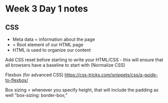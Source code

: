 # Week 3 Day 1 notes

## CSS

* Meta data = information about the page
* <html></html> = Root element of our HTML page
* HTML is used to organize our content

Add CSS reset before starting to write your HTML/CSS - this will ensure that all browsers have a baseline to start with
(Normalize CSS)

Flexbox (for advanced CSS)
https://css-tricks.com/snippets/css/a-guide-to-flexbox/

Box sizing = whenever you specify height, that will include the padding as well
"box-sizing: border-box;"
